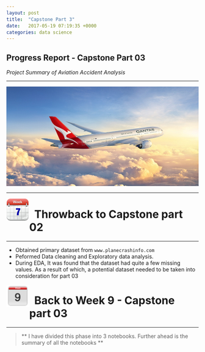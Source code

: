 ```yaml
---
layout: post
title:  "Capstone Part 3"
date:   2017-05-19 07:19:35 +0000
categories: data science
---
```

## Progress Report - Capstone Part 03
*Project Summary of Aviation Accident Analysis*
___
![](./assets/QantasLead.jpg)
___

<img src="./assets/Week7.png" alt="Drawing" style="width:60px" align="left"/>

# **<span>&nbsp;&nbsp;Throwback to Capstone part 02</span>**
___
> 
- Obtained primary dataset from `www.planecrashinfo.com`
- Peformed Data cleaning and Exploratory data analysis.
- During EDA, It was found that the dataset had quite a few missing values. As a result of which, a potential dataset needed to be taken into consideration for part 03

<img src="./assets/Week9.png" alt="Drawing" style="width:60px" align="left"/>

# **<span>&nbsp;&nbsp;Back to Week 9 - Capstone part 03</span>**
___

> ** I have divided this phase into 3 notebooks. Further ahead is the summary of all the notebooks **

